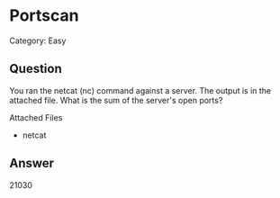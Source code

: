 # Portscan
Category: Easy

## Question

You ran the netcat (nc) command against a server. The output is in the attached file. What is the sum of the server's open ports?

Attached Files
- netcat

## Answer
21030
